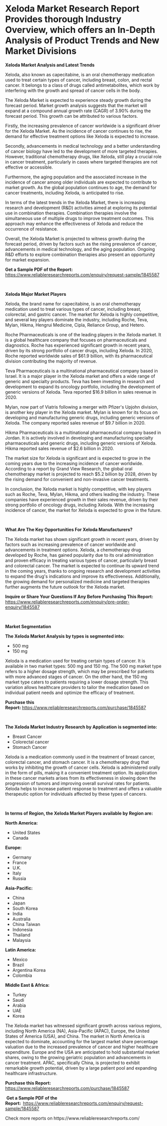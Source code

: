 <p><h1>Xeloda Market Research Report Provides thorough Industry Overview, which offers an In-Depth Analysis of Product Trends and New Market Divisions</h1></p><p><strong>Xeloda Market Analysis and Latest Trends</strong></p>
<p><p>Xeloda, also known as capecitabine, is an oral chemotherapy medication used to treat certain types of cancer, including breast, colon, and rectal cancer. It belongs to a class of drugs called antimetabolites, which work by interfering with the growth and spread of cancer cells in the body.</p><p>The Xeloda Market is expected to experience steady growth during the forecast period. Market growth analysis suggests that the market will expand at a compound annual growth rate (CAGR) of 3.90% during the forecast period. This growth can be attributed to various factors.</p><p>Firstly, the increasing prevalence of cancer worldwide is a significant driver for the Xeloda Market. As the incidence of cancer continues to rise, the demand for effective treatment options like Xeloda is expected to increase.</p><p>Secondly, advancements in medical technology and a better understanding of cancer biology have led to the development of more targeted therapies. However, traditional chemotherapy drugs, like Xeloda, still play a crucial role in cancer treatment, particularly in cases where targeted therapies are not effective or accessible.</p><p>Furthermore, the aging population and the associated increase in the incidence of cancer among older individuals are expected to contribute to market growth. As the global population continues to age, the demand for cancer treatments, including Xeloda, is anticipated to rise.</p><p>In terms of the latest trends in the Xeloda Market, there is increasing research and development (R&D) activities aimed at exploring its potential use in combination therapies. Combination therapies involve the simultaneous use of multiple drugs to improve treatment outcomes. This approach may enhance the effectiveness of Xeloda and reduce the occurrence of resistance.</p><p>Overall, the Xeloda Market is projected to witness growth during the forecast period, driven by factors such as the rising prevalence of cancer, advancements in medical technology, and the aging population. Ongoing R&D efforts to explore combination therapies also present an opportunity for market expansion.</p></p>
<p><strong>Get a Sample PDF of the Report:&nbsp;</strong> <a href="https://www.reliableresearchreports.com/enquiry/request-sample/1845587">https://www.reliableresearchreports.com/enquiry/request-sample/1845587</a></p>
<p>&nbsp;</p>
<p><strong>Xeloda Major Market Players</strong></p>
<p><p>Xeloda, the brand name for capecitabine, is an oral chemotherapy medication used to treat various types of cancer, including breast, colorectal, and gastric cancer. The market for Xeloda is highly competitive, and several key players dominate the industry, including Roche, Teva, Mylan, Hikma, Hengrui Medicine, Cipla, Reliance Group, and Hetero.</p><p>Roche Pharmaceuticals is one of the leading players in the Xeloda market. It is a global healthcare company that focuses on pharmaceuticals and diagnostics. Roche has experienced significant growth in recent years, driven by its strong portfolio of cancer drugs, including Xeloda. In 2020, Roche reported worldwide sales of $61.9 billion, with its pharmaceutical division contributing the majority of revenue.</p><p>Teva Pharmaceuticals is a multinational pharmaceutical company based in Israel. It is a major player in the Xeloda market and offers a wide range of generic and specialty products. Teva has been investing in research and development to expand its oncology portfolio, including the development of generic versions of Xeloda. Teva reported $16.9 billion in sales revenue in 2020.</p><p>Mylan, now part of Viatris following a merger with Pfizer's Upjohn division, is another key player in the Xeloda market. Mylan is known for its focus on developing and manufacturing generic drugs, including generic versions of Xeloda. The company reported sales revenue of $9.7 billion in 2020.</p><p>Hikma Pharmaceuticals is a multinational pharmaceutical company based in Jordan. It is actively involved in developing and manufacturing specialty pharmaceuticals and generic drugs, including generic versions of Xeloda. Hikma reported sales revenue of $2.6 billion in 2020.</p><p>The market size for Xeloda is significant and is expected to grow in the coming years due to the increasing incidence of cancer worldwide. According to a report by Grand View Research, the global oral chemotherapy market is projected to reach $5.2 billion by 2028, driven by the rising demand for convenient and non-invasive cancer treatments.</p><p>In conclusion, the Xeloda market is highly competitive, with key players such as Roche, Teva, Mylan, Hikma, and others leading the industry. These companies have experienced growth in their sales revenue, driven by their strong portfolio of oncology drugs, including Xeloda. With the increasing incidence of cancer, the market for Xeloda is expected to grow in the future.</p></p>
<p>&nbsp;</p>
<p><strong>What Are The Key Opportunities For Xeloda Manufacturers?</strong></p>
<p><p>The Xeloda market has shown significant growth in recent years, driven by factors such as increasing prevalence of cancer worldwide and advancements in treatment options. Xeloda, a chemotherapy drug developed by Roche, has gained popularity due to its oral administration and proven efficacy in treating various types of cancer, particularly breast and colorectal cancer. The market is expected to continue its upward trend in the coming years, thanks to ongoing research and development activities to expand the drug's indications and improve its effectiveness. Additionally, the growing demand for personalized medicine and targeted therapies further augments the future outlook for the Xeloda market.</p></p>
<p><strong>Inquire or Share Your Questions If Any Before Purchasing This Report:</strong> <a href="https://www.reliableresearchreports.com/enquiry/pre-order-enquiry/1845587">https://www.reliableresearchreports.com/enquiry/pre-order-enquiry/1845587</a></p>
<p>&nbsp;</p>
<p><strong>Market Segmentation</strong></p>
<p><strong>The Xeloda Market Analysis by types is segmented into:</strong></p>
<p><ul><li>500 mg</li><li>150 mg</li></ul></p>
<p><p>Xeloda is a medication used for treating certain types of cancer. It is available in two market types: 500 mg and 150 mg. The 500 mg market type refers to a higher dosage strength, which may be prescribed for patients with more advanced stages of cancer. On the other hand, the 150 mg market type caters to patients requiring a lower dosage strength. This variation allows healthcare providers to tailor the medication based on individual patient needs and optimize the efficacy of treatment.</p></p>
<p><strong>Purchase this Report:&nbsp;</strong><a href="https://www.reliableresearchreports.com/purchase/1845587">https://www.reliableresearchreports.com/purchase/1845587</a></p>
<p>&nbsp;</p>
<p><strong>The Xeloda Market Industry Research by Application is segmented into:</strong></p>
<p><ul><li>Breast Cancer</li><li>Colorectal cancer</li><li>Stomach Cancer</li></ul></p>
<p><p>Xeloda is a medication commonly used in the treatment of breast cancer, colorectal cancer, and stomach cancer. It is a chemotherapy drug that works by inhibiting the growth of cancer cells. Xeloda is administered orally in the form of pills, making it a convenient treatment option. Its application in these cancer markets arises from its effectiveness in slowing down the progression of tumors and improving overall survival rates for patients. Xeloda helps to increase patient response to treatment and offers a valuable therapeutic option for individuals affected by these types of cancers.</p></p>
<p>&nbsp;</p>
<p><strong>In terms of Region, the Xeloda Market Players available by Region are:</strong></p>
<p>
    <p> <strong> North America: </strong>
        <ul>
            <li>United States</li>
            <li>Canada</li>
        </ul>
        </p> 
    <p> <strong> Europe: </strong>
        <ul>
            <li>Germany</li>
            <li>France</li>
            <li>U.K.</li>
            <li>Italy</li>
            <li>Russia</li>
        </ul>
        </p> 
    <p> <strong> Asia-Pacific: </strong>
        <ul>
            <li>China</li>
            <li>Japan</li>
            <li>South Korea</li>
            <li>India</li>
            <li>Australia</li>
            <li>China Taiwan</li>
            <li>Indonesia</li>
            <li>Thailand</li>
            <li>Malaysia</li>
        </ul>
        </p> 
    <p> <strong> Latin America: </strong>
        <ul>
            <li>Mexico</li>
            <li>Brazil</li>
            <li>Argentina Korea</li>
            <li>Colombia</li>
        </ul>
        </p> 
    <p> <strong> Middle East & Africa: </strong>
        <ul>
            <li>Turkey</li>
            <li>Saudi</li>
            <li>Arabia</li>
            <li>UAE</li>
            <li>Korea</li>
        </ul>
    </p>
    </p>
<p><p>The Xeloda market has witnessed significant growth across various regions, including North America (NA), Asia-Pacific (APAC), Europe, the United States of America (USA), and China. The market in North America is expected to dominate, accounting for the largest market share percentage valuation due to the increased prevalence of cancer and higher healthcare expenditure. Europe and the USA are anticipated to hold substantial market shares, owing to the growing geriatric population and advancements in cancer treatment. APAC, specifically China, is projected to exhibit remarkable growth potential, driven by a large patient pool and expanding healthcare infrastructure.</p></p>
<p><strong>Purchase this Report: </strong><a href="https://www.reliableresearchreports.com/purchase/1845587">https://www.reliableresearchreports.com/purchase/1845587</a></p>
<p>&nbsp;<strong>Get a Sample PDF of the Report:&nbsp;&nbsp;</strong><a href="https://www.reliableresearchreports.com/enquiry/request-sample/1845587">https://www.reliableresearchreports.com/enquiry/request-sample/1845587</a></p>
<p><strong></strong></p>
<p>Check more reports on https://www.reliableresearchreports.com/</p>